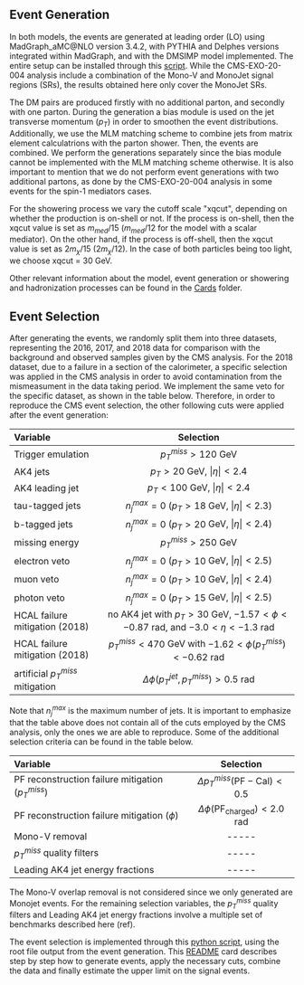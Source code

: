 ## Event Generation ##

In both models, the events are generated at leading order (LO) using MadGraph_aMC@NLO version 3.4.2, with PYTHIA and Delphes versions integrated within MadGraph, and with the DMSIMP model implemented. The entire setup can be installed through this [script](../../installer.sh). While the CMS-EXO-20-004 analysis include a combination of the Mono-V and MonoJet signal regions (SRs), the results obtained here only cover the MonoJet SRs.

The DM pairs are produced firstly with no additional parton, and secondly with one parton. During the generation a bias module is used on the jet transverse momentum ($p_{T}$) in order to smoothen the event distributions. Additionally, we use the MLM matching scheme to combine jets from matrix element calculatrions with the parton shower. Then, the events are combined. We perform the generations separately since the bias module cannot be implemented with the MLM matching scheme otherwise. It is also important to mention that we do not perform event generations with two additional partons, as done by the CMS-EXO-20-004 analysis in some events for the spin-1 mediators cases.

For the showering process we vary the cutoff scale "xqcut", depending on whether the production is on-shell or not. If the process is on-shell, then the xqcut value is set as $m_{med}/15$ ($m_{med}/12$ for the model with a scalar mediator). On the other hand, if the process is off-shell, then the xqcut value is set as $2m_{\chi}/15$ ($2m_{\chi}/12$). In the case of both particles being too light, we choose xqcut = $30$ GeV.

Other relevant information about the model, event generation or showering and hadronization processes can be found in the [Cards](../../Cards/) folder.

## Event Selection ##

After generating the events, we randomly split them into three datasets, representing the 2016, 2017, and 2018 data for comparison with the background and observed samples given by the CMS analysis. For the 2018 dataset, due to a failure in a section of the calorimeter, a specific selection was applied in the CMS analysis in order to avoid contamination from the mismeasument in the data taking period. We implement the same veto for the specific dataset, as shown in the table below. Therefore, in order to reproduce the CMS event selection, the other following cuts were applied after the event generation:

| Variable 	  | 		Selection		|
| :------------- | :---------------------------------: |
| Trigger emulation | $p_{T}^{miss} > 120$ GeV         |
|AK4 jets	| $p_{T} > 20$ GeV,  $\|\eta\| < 2.4$  |
|AK4 leading jet| $p_{T} < 100$ GeV, $\|\eta\| < 2.4$ |
|tau-tagged jets| $n_{j}^{max} = 0$ ($p_{T} > 18$ GeV, $\|\eta\| < 2.3$)  |
|b-tagged jets	| $n_{j}^{max} = 0$ ($p_{T} > 20$ GeV, $\|\eta\| < 2.4$)  |
|missing energy | $p_{T}^{miss} > 250$ GeV	    |
| electron veto | $n_{j}^{max} = 0$ ($p_{T} > 10$ GeV, $\|\eta\| < 2.5$)  |
| muon veto     | $n_{j}^{max} = 0$ ($p_{T} > 10$ GeV, $\|\eta\| < 2.4$)  |
| photon veto   | $n_{j}^{max} = 0$ ($p_{T} > 15$ GeV, $\|\eta\| < 2.5$)  |
|HCAL failure mitigation (2018) | no AK4 jet with $p_{T} > 30$ GeV, $-1.57 < \phi < -0.87$ rad, and $-3.0 < \eta < -1.3$ rad |
|HCAL failure mitigation (2018) | $p_{T}^{miss} < 470$ GeV with $-1.62 < \phi(p_{T}^{miss}) < -0.62$ rad|
| artificial $p_{T}^{miss}$ mitigation | $\Delta \phi (p_{T}^{jet}, p_{T}^{miss}) > 0.5$ rad |

Note that $n_{j}^{max}$ is the maximum number of jets. 
It is important to emphasize that the table above does not contain all of the cuts employed by the CMS analysis, only the ones we are able to reproduce. Some of the additional selection criteria can be found in the table below.

|               Variable         |              Selection              |
| :----------------------------- | :---------------------------------: |
| PF reconstruction failure mitigation ($p_{T}^{miss}$) | $\Delta p_{T}^{miss} (\mathrm{PF}-\mathrm{Cal}) < 0.5$ |
| PF reconstruction failure mitigation ($\phi$) | $\Delta \phi(\mathrm{PF}_{\mathrm{charged}}) < 2.0$ rad |
| Mono-V removal | ----- |
| $p_{T}^{miss}$ quality filters | ----- |
| Leading AK4 jet  energy fractions | ----- |


The Mono-V overlap removal is not considered since we only generated are Monojet events. For the remaining selection variables, the $p_{T}^{miss}$ quality filters and Leading AK4 jet  energy fractions involve a multiple set of benchmarks described here (ref). 

The event selection is implemented through this [python script](../../cms_exo_20_004-Recast.py), using the root file output from the event generation. This [README](../../README.md) card describes step by step how to generate events, apply the necessary cuts, combine the data and finally estimate the upper limit on the signal events.


